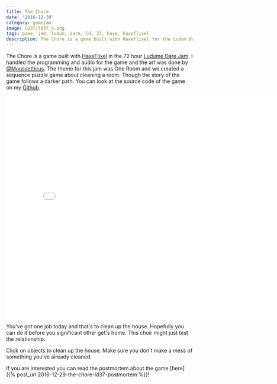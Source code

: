 ```yaml
---
title: The Chore
date: "2016-12-30"
category: gamejam
image: LD37/ld37_5.png
tags: game, jam, ludum, dare, ld, 37, haxe, haxeflixel
description: The Chore is a game built with Haxeflixel for the Ludum Dare game jam.
---
```


The Chore is a game built with [HaxeFlixel](http://haxeflixel.com) in the 72 hour [Ludume Dare Jam](http://ludumdare.com/compo/ludum-dare-37/?action=preview&uid=23711). I handled the programming and audio for the game and the art was done by [@Moussetticus](https://twitter.com/Moussetticus). The theme for this jam was One Room and we created a sequence puzzle game about cleaning a room. Though the story of the game follows a darker path. You can look at the source code of the game on my [Github](https://github.com/cxsquared/LD37).

<iframe src="{{site.baseurl}}/games/LD37/index.html" name="The Chore" width="800" height="600" frameborder="0" scrolling="no">   <p>Your browser does not support iframes.</p> ></iframe>

You've got one job today and that's to clean up the house. Hopefully you can do it before you significant other get's home. This choir might just test the relationship.

Click on objects to clean up the house. Make sure you don't make a mess of something you've already cleaned.

If you are interested you can read the postmortem about the game [here]({% post_url 2016-12-29-the-chore-ld37-postmortem %})!

